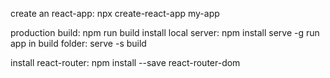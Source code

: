 create an react-app: npx create-react-app my-app

production build: npm run build
install local server: npm install serve -g
run app in build folder: serve -s build

install react-router: npm install --save react-router-dom

